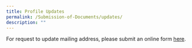 ```yaml
---
title: Profile Updates
permalink: /Submission-of-Documents/updates/
description: ""
---
```

For request to update mailing address, please submit an online form [here](https://form.gov.sg/628f245debc1f7001234555d).